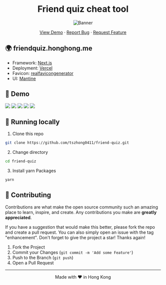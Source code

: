 <h1 align="center">
 Friend quiz cheat tool
</h1>

<p align="center">
  <img src="https://socialify.git.ci/tszhong0411/friend-quiz/image?forks=1&issues=1&logo=https%3A%2F%2Ffriendquiz.honghong.me%2Fstatic%2Fimages%2Flogo.png&name=1&owner=1&pattern=Charlie%20Brown&pulls=1&stargazers=1&theme=Dark"  alt="Banner">
</p>

<p align="center">
    <a href="https://friendquiz.honghong.me" target="blank">View Demo</a>
    ·
    <a href="https://github.com/tszhong0411/friend-quiz/issues/new/choose">Report Bug</a>
    ·
    <a href="https://github.com/tszhong0411/friend-quiz/issues/new/choose">Request Feature</a>
</p>

## 🌍 friendquiz.honghong.me

- Framework: [Next.js](https://nextjs.org/)
- Deployment: [Vercel](https://vercel.com)
- Favicon: [realfavicongenerator](https://realfavicongenerator.net/)
- UI: [Mantine](https://mantine.dev)

## 🚀 Demo

<img src="https://img.shields.io/badge/website-friend--quiz.honghong.me-blue?style=flat-square&color=black" />

<img src="https://img.shields.io/github/repo-size/tszhong0411/friend-quiz?style=flat-square&color=green" />

<img src="https://img.shields.io/github/languages/top/tszhong0411/friend-quiz?style=flat-square" />

<img src="https://img.shields.io/github/commit-activity/m/tszhong0411/friend-quiz?color=orange&style=flat-square" />

<img src="https://img.shields.io/github/deployments/tszhong0411/friend-quiz/Production?style=flat-square" />

## 👋 Running locally

1. Clone this repo

```sh
git clone https://github.com/tszhong0411/friend-quiz.git
```

2. Change directory

```sh
cd friend-quiz
```

3. Install yarn Packages

```sh
yarn
```

## 🍰 Contributing

Contributions are what make the open source community such an amazing place to learn, inspire, and create. Any contributions you make are **greatly appreciated**.

If you have a suggestion that would make this better, please fork the repo and create a pull request. You can also simply open an issue with the tag "enhancement".
Don't forget to give the project a star! Thanks again!

1. Fork the Project
2. Commit your Changes (`git commit -m 'Add some Feature'`)
3. Push to the Branch (`git push`)
4. Open a Pull Request

<hr>
<p align="center">
Made with ❤️ in Hong Kong
</p>
